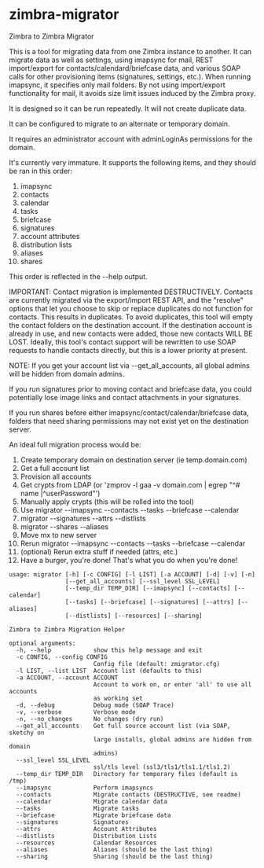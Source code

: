 # zimbra-migrator
Zimbra to Zimbra Migrator

This is a tool for migrating data from one Zimbra instance to another. It can migrate data as well as settings, using imapsync for mail, REST import/export for contacts/calendard/briefcase data, and various SOAP calls for other provisioning items (signatures, settings, etc.). When running imapsync, it specifies only mail folders. By not using import/export functionality for mail, it avoids size limit issues induced by the Zimbra proxy.

It is designed so it can be run repeatedly. It will not create duplicate data.

It can be configured to migrate to an alternate or temporary domain.

It requires an administrator account with adminLoginAs permissions for the domain.

It's currently very immature. It supports the following items, and they should be ran in this order:

1. imapsync
2. contacts
3. calendar
4. tasks
5. briefcase
6. signatures
7. account attributes
8. distribution lists
9. aliases
10. shares

This order is reflected in the --help output.

IMPORTANT: Contact migration is implemented DESTRUCTIVELY. Contacts are currently migrated via the export/import REST API, and the "resolve" options that let you choose to skip or replace duplicates do not function for contacts. This results in duplicates. To avoid duplicates, this tool will empty the contact folders on the destination account. If the destination account is already in use, and new contacts were added, those new contacts WILL BE LOST. Ideally, this tool's contact support will be rewritten to use SOAP requests to handle contacts directly, but this is a lower priority at present.

NOTE: If you get your account list via --get_all_accounts, all global admins will be hidden from domain admins.

If you run signatures prior to moving contact and briefcase data, you could potentially lose image links and contact attachments in your signatures.

If you run shares before either imapsync/contact/calendar/briefcase data, folders that need sharing permissions may not exist yet on the destination server.

An ideal full migration process would be:

1. Create temporary domain on destination server (ie temp.domain.com)
2. Get a full account list
3. Provision all accounts
4. Get crypts from LDAP
   (or 'zmprov -l gaa -v domain.com | egrep "^# name |^userPassword"')
5. Manually apply crypts (this will be rolled into the tool)
6. Use migrator --imapsync --contacts --tasks --briefcase --calendar
8. migrator --signatures --attrs --distlists
9. migrator --shares --aliases
10. Move mx to new server
11. Rerun migrator --imapsync --contacts --tasks --briefcase --calendar
12. (optional) Rerun extra stuff if needed (attrs, etc.)
13. Have a burger, you're done! That's what you do when you're done!

```
usage: migrator [-h] [-c CONFIG] [-l LIST] [-a ACCOUNT] [-d] [-v] [-n]
                [--get_all_accounts] [--ssl_level SSL_LEVEL]
                [--temp_dir TEMP_DIR] [--imapsync] [--contacts] [--calendar]
                [--tasks] [--briefcase] [--signatures] [--attrs] [--aliases]
                [--distlists] [--resources] [--sharing]

Zimbra to Zimbra Migration Helper

optional arguments:
  -h, --help            show this help message and exit
  -c CONFIG, --config CONFIG
                        Config file (default: zmigrator.cfg)
  -l LIST, --list LIST  Account list (defaults to this)
  -a ACCOUNT, --account ACCOUNT
                        Account to work on, or enter 'all' to use all accounts
                        as working set
  -d, --debug           Debug mode (SOAP Trace)
  -v, --verbose         Verbose mode
  -n, --no_changes      No changes (dry run)
  --get_all_accounts    Get full source account list (via SOAP, sketchy on
                        large installs, global admins are hidden from domain
                        admins)
  --ssl_level SSL_LEVEL
                        ssl/tls level (ssl3/tls1/tls1.1/tls1.2)
  --temp_dir TEMP_DIR   Directory for temporary files (default is /tmp)
  --imapsync            Perform imapsyncs
  --contacts            Migrate contacts (DESTRUCTIVE, see readme)
  --calendar            Migrate calendar data
  --tasks               Migrate tasks
  --briefcase           Migrate briefcase data
  --signatures          Signatures
  --attrs               Account Attributes
  --distlists           Distribution Lists
  --resources           Calendar Resources
  --aliases             Aliases (should be the last thing)
  --sharing             Sharing (should be the last thing)

```
